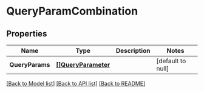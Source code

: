 # QueryParamCombination

## Properties
Name | Type | Description | Notes
------------ | ------------- | ------------- | -------------
**QueryParams** | [**[]QueryParameter**](QueryParameter.md) |  | [default to null]

[[Back to Model list]](../README.md#documentation-for-models) [[Back to API list]](../README.md#documentation-for-api-endpoints) [[Back to README]](../README.md)

